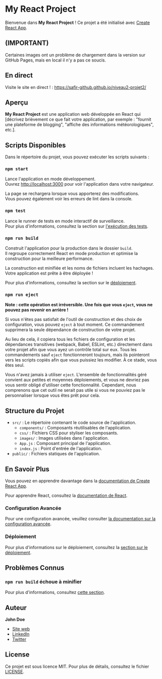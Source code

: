 # My React Project

Bienvenue dans **My React Project** ! Ce projet a été initialisé avec [Create React App](https://github.com/facebook/create-react-app).

## (IMPORTANT)

Certaines images ont un problème de chargement dans la version sur GitHub Pages, mais en local il n'y a pas ce soucis.

## En direct

Visite le site en direct ! : https://safir-github.github.io/niveau2-projet2/

## Aperçu

**My React Project** est une application web développée en React qui [décrivez brièvement ce que fait votre application, par exemple : "fournit une plateforme de blogging", "affiche des informations météorologiques", etc.].

## Scripts Disponibles

Dans le répertoire du projet, vous pouvez exécuter les scripts suivants :

### `npm start`

Lance l'application en mode développement.\
Ouvrez [http://localhost:3000](http://localhost:3000) pour voir l'application dans votre navigateur.

La page se rechargera lorsque vous apporterez des modifications.\
Vous pouvez également voir les erreurs de lint dans la console.

### `npm test`

Lance le runner de tests en mode interactif de surveillance.\
Pour plus d'informations, consultez la section sur [l'exécution des tests](https://facebook.github.io/create-react-app/docs/running-tests).

### `npm run build`

Construit l'application pour la production dans le dossier `build`.\
Il regroupe correctement React en mode production et optimise la construction pour la meilleure performance.

La construction est minifiée et les noms de fichiers incluent les hachages.\
Votre application est prête à être déployée !

Pour plus d'informations, consultez la section sur le [déploiement](https://facebook.github.io/create-react-app/docs/deployment).

### `npm run eject`

**Note : cette opération est irréversible. Une fois que vous `eject`, vous ne pouvez pas revenir en arrière !**

Si vous n'êtes pas satisfait de l'outil de construction et des choix de configuration, vous pouvez `eject` à tout moment. Ce commandement supprimera la seule dépendance de construction de votre projet.

Au lieu de cela, il copiera tous les fichiers de configuration et les dépendances transitives (webpack, Babel, ESLint, etc.) directement dans votre projet afin que vous ayez un contrôle total sur eux. Tous les commandements sauf `eject` fonctionneront toujours, mais ils pointeront vers les scripts copiés afin que vous puissiez les modifier. À ce stade, vous êtes seul.

Vous n'avez jamais à utiliser `eject`. L'ensemble de fonctionnalités géré convient aux petites et moyennes déploiements, et vous ne devriez pas vous sentir obligé d'utiliser cette fonctionnalité. Cependant, nous comprenons que cet outil ne serait pas utile si vous ne pouviez pas le personnaliser lorsque vous êtes prêt pour cela.

## Structure du Projet

- `src/` : Le répertoire contenant le code source de l'application.
  - `components/` : Composants réutilisables de l'application.
  - `css/` : Fichiers CSS pour styliser les composants.
  - `images/` : Images utilisées dans l'application.
  - `App.js` : Composant principal de l'application.
  - `index.js` : Point d'entrée de l'application.
- `public/` : Fichiers statiques de l'application.

## En Savoir Plus

Vous pouvez en apprendre davantage dans la [documentation de Create React App](https://facebook.github.io/create-react-app/docs/getting-started).

Pour apprendre React, consultez la [documentation de React](https://reactjs.org/).

### Configuration Avancée

Pour une configuration avancée, veuillez consulter [la documentation sur la configuration avancée](https://facebook.github.io/create-react-app/docs/advanced-configuration).

### Déploiement

Pour plus d'informations sur le déploiement, consultez la [section sur le déploiement](https://facebook.github.io/create-react-app/docs/deployment).

## Problèmes Connus

### `npm run build` échoue à minifier

Pour plus d'informations, consultez [cette section](https://facebook.github.io/create-react-app/docs/troubleshooting#npm-run-build-fails-to-minify).

## Auteur

**John Doe**

- [Site web](https://example.com)
- [LinkedIn](https://www.linkedin.com/in/johndoe/)
- [Twitter](https://twitter.com/johndoe)

## License

Ce projet est sous licence MIT. Pour plus de détails, consultez le fichier [LICENSE](LICENSE).
